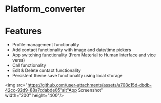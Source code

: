 # Platform_converter

# Features
- Profile management functionality
- Add contact functionality with image and date/time pickers
- App switching functionality (From Material to Human Interface and vice versa)
- Call functionality
- Edit & Delete contact functionality
- Persistent theme save functionality using local storage



<img src="https://github.com/user-attachments/assets/a703c15d-dbdb-42cc-92d9-88a7cdabde05"alt"App Screenshot" width="200" height="400"/>
